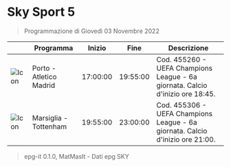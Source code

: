 # Sky Sport 5
> Programmazione di Giovedì 03 Novembre 2022

||Programma|Inizio|Fine|Descrizione|
|---|---|---|---|---|
|![Icon](https://guidatv.sky.it/uuid/cf68b742-bc7e-4ee0-a34b-85e156cbb6b2/cover?md5ChecksumParam=6d0b9a7586f793cefe1d842a57721c27)|Porto - Atletico Madrid|17:00:00|19:55:00|Cod. 455260 - UEFA Champions League - 6a giornata. Calcio d&#039;inizio ore 18:45.
|![Icon](https://guidatv.sky.it/uuid/7665bac7-46c7-4176-89f7-327f64eab7d5/cover?md5ChecksumParam=df8c4a307b0ae8b5ac6a066e31c07041)|Marsiglia - Tottenham|19:55:00|23:00:00|Cod. 455306 - UEFA Champions League - 6a giornata. Calcio d&#039;inizio ore 21:00.



 > epg-it 0.1.0, MatMasIt - Dati epg SKY